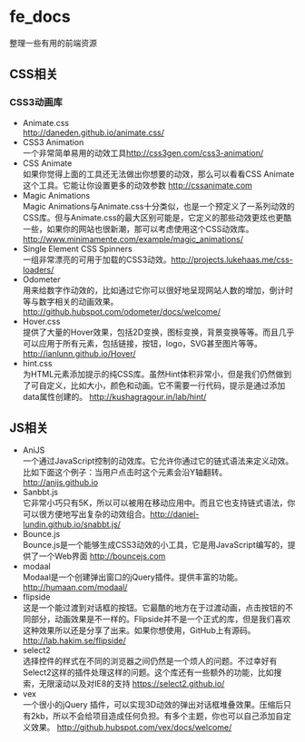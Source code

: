 # fe_docs
整理一些有用的前端资源
## CSS相关
### CSS3动画库
* Animate.css  
  <http://daneden.github.io/animate.css/>
* CSS3 Animation  
  一个非常简单易用的动效工具<http://css3gen.com/css3-animation/>
* CSS Animate  
  如果你觉得上面的工具还无法做出你想要的动效，那么可以看看CSS Animate这个工具。它能让你设置更多的动效参数 
  <http://cssanimate.com>
* Magic Animations  
  Magic Animations与Animate.css十分类似，也是一个预定义了一系列动效的CSS库。但与Animate.css的最大区别可能是，它定义的那些动效更炫也更酷一些，如果你的网站也很新潮，那可以考虑使用这个CSS动效库。<http://www.minimamente.com/example/magic_animations/>
* Single Element CSS Spinners  
一组非常漂亮的可用于加载的CSS3动效。<http://projects.lukehaas.me/css-loaders/>
* Odometer  
用来给数字作动效的，比如通过它你可以很好地呈现网站人数的增加，倒计时等与数字相关的动画效果。<http://github.hubspot.com/odometer/docs/welcome/>
* Hover.css  
提供了大量的Hover效果，包括2D变换，图标变换，背景变换等等。而且几乎可以应用于所有元素，包括链接，按钮，logo，SVG甚至图片等等。<http://ianlunn.github.io/Hover/>
* hint.css  
为HTML元素添加提示的纯CSS库。虽然Hint体积非常小，但是我们仍然做到了可自定义，比如大小，颜色和动画。它不需要一行代码，提示是通过添加data属性创建的。
<http://kushagragour.in/lab/hint/>

## JS相关
* AniJS  
一个通过JavaScript控制的动效库。它允许你通过它的链式语法来定义动效。比如下面这个例子：当用户点击时这个元素会沿Y轴翻转。<http://anijs.github.io>
* Sanbbt.js  
它非常小巧只有5K，所以可以被用在移动应用中。而且它也支持链式语法，你可以很方便地写出复杂的动效组合。<http://daniel-lundin.github.io/snabbt.js/>
* Bounce.js  
Bounce.js是一个能够生成CSS3动效的小工具，它是用JavaScript编写的，提供了一个Web界面
<http://bouncejs.com>
* modaal  
Modaal是一个创建弹出窗口的jQuery插件。提供丰富的功能。
<http://humaan.com/modaal/>
* flipside  
这是一个能过渡到对话框的按钮。它最酷的地方在于过渡动画，点击按钮的不同部分，动画效果是不一样的。Flipside并不是一个正式的库，但是我们喜欢这种效果所以还是分享了出来。如果你想使用，GitHub上有源码。 
<http://lab.hakim.se/flipside/>
* select2  
选择控件的样式在不同的浏览器之间仍然是一个烦人的问题。不过幸好有Select2这样的插件处理这样的问题。这个库还有一些额外的功能，比如搜索，无限滚动以及对IE8的支持
<https://select2.github.io/>
* vex  
一个很小的jQuery 插件，可以实现3D动效的弹出对话框堆叠效果。压缩后只有2kb，所以不会给项目造成任何负担。有多个主题，你也可以自己添加自定义效果。
<http://github.hubspot.com/vex/docs/welcome/>